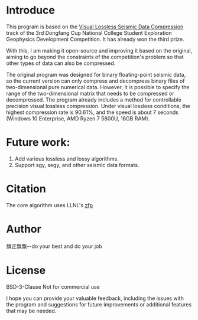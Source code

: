 # Introduce

This program is based on the [Visual Lossless Seismic Data Compression](http://ieco.upc.edu.cn/2024/0426/c20746a256826/page.htm) track of the 3rd Dongfang Cup National College Student Exploration Geophysics Development Competition. It has already won the third prize. 

With this, I am making it open-source and improving it based on the original, aiming to go beyond the constraints of the competition's problem so that other types of data can also be compressed.

The original program was designed for binary floating-point seismic data, so the current version can only compress and decompress binary files of two-dimensional pure numerical data. However, it is possible to specify the range of the two-dimensional matrix that needs to be compressed or decompressed. The program already includes a method for controllable precision visual lossless compression. Under visual lossless conditions, the highest compression rate is 90.61%, and the speed is about 7 seconds (Windows 10 Enterprise, AMD Ryzen 7 5800U, 16GB RAM).

# Future work:
1. Add various lossless and lossy algorithms.
2. Support sgy, segy, and other seismic data formats.

# Citation
The core algorithm uses LLNL's [zfp](https://github.com/LLNL/zfp)

# Author
旗正飘飘--do your best and do your job

# License
BSD-3-Clause
Not for commercial use



I hope you can provide your valuable feedback, including the issues with the program and suggestions for future improvements or additional features that may be needed.


